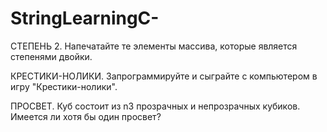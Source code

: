 # StringLearningC-

СТЕПЕНЬ 2. Напечатайте те элементы массива, которые является степенями двойки.

КРЕСТИКИ-НОЛИКИ. Запрограммируйте и сыграйте с компьютером в игру "Крестики-нолики".

ПРОСВЕТ. Куб состоит из n3 прозрачных и непрозрачных кубиков. Имеется ли хотя бы один просвет?

